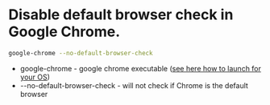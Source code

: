# Disable default browser check in Google Chrome.

```bash
google-chrome --no-default-browser-check
```

- google-chrome - google chrome executable ([see here how to launch for your OS](/google-chrome/launch_cli_linux))
- --no-default-browser-check - will not check if Chrome is the default browser
